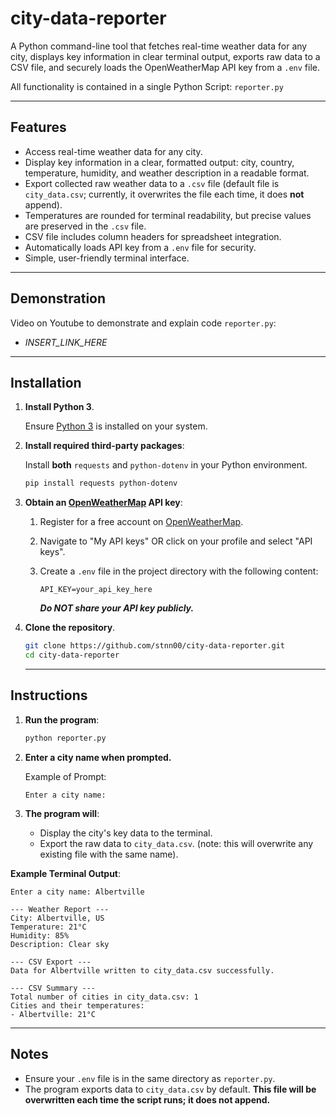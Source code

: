 # city-data-reporter

A Python command-line tool that fetches real-time weather data for any city, displays key information in clear terminal output, exports raw data to a CSV file, and securely loads the OpenWeatherMap API key from a `.env` file.

All functionality is contained in a single Python Script: `reporter.py`

---

## Features

- Access real-time weather data for any city.
- Display key information in a clear, formatted output: city, country, temperature, humidity, and weather description in a readable format.
- Export collected raw weather data to a `.csv` file (default file is `city_data.csv`; currently, it overwrites the file each time, it does **not** append).
- Temperatures are rounded for terminal readability, but precise values are preserved in the `.csv` file.
- CSV file includes column headers for spreadsheet integration.
- Automatically loads API key from a `.env` file for security.
- Simple, user-friendly terminal interface.

---

## Demonstration

Video on Youtube to demonstrate and explain code `reporter.py`:

- *INSERT_LINK_HERE*

---

## Installation

1. **Install Python 3**.

    Ensure [Python 3](https://www.python.org/downloads/) is installed on your system.
    
2. **Install required third-party packages**:

    Install **both** `requests` and `python-dotenv` in your Python environment.

    ``` bash
    pip install requests python-dotenv
    ```

3. **Obtain an [OpenWeatherMap](https://openweathermap.org/) API key**:

    1. Register for a free account on [OpenWeatherMap](https://home.openweathermap.org/users/sign_up).
    2. Navigate to "My API keys" OR click on your profile and select "API keys".
    3. Create a `.env` file in the project directory with the following content:

        ```env
        API_KEY=your_api_key_here
        ```

        ***Do NOT share your API key publicly.***

4. **Clone the repository**.
   ```bash
   git clone https://github.com/stnn00/city-data-reporter.git
   cd city-data-reporter
   ```

   ---

## Instructions
1. **Run the program**:
    ```bash
    python reporter.py
    ```

2. **Enter a city name when prompted.**

    Example of Prompt:
    ```text
    Enter a city name:
    ```

3. **The program will**:
    - Display the city's key data to the terminal.
    - Export the raw data to `city_data.csv`. (note: this will overwrite any existing file with the same name).

**Example Terminal Output**:
```text
Enter a city name: Albertville

--- Weather Report ---
City: Albertville, US
Temperature: 21°C
Humidity: 85%
Description: Clear sky

--- CSV Export ---
Data for Albertville written to city_data.csv successfully.

--- CSV Summary ---
Total number of cities in city_data.csv: 1
Cities and their temperatures:
- Albertville: 21°C
```

---

## Notes

- Ensure your `.env` file is in the same directory as `reporter.py`.
- The program exports data to `city_data.csv` by default. **This file will be overwritten each time the script runs; it does not append.**